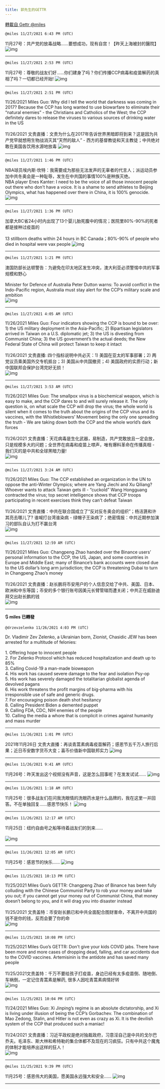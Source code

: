 ```yaml
---
title: 郭先生的GETTR
---
```

[轉載自 Gettr @miles](https://gettr.com/user/miles)

`@miles 11/27/2021 6:43 PM (UTC)`

11月27号：共产党的放毒战略……要想成功，现有自宫！【昨天上海被封的醫院】
![img](https://media.gettr.com/group7/getter/2021/11/27/18/43/ba031565-e81f-bc77-1ce1-21d053404b62/259f20e3a1ab23b217b9fd94a19be037.jpg)

---

`@miles 11/27/2021 2:53 PM (UTC)`

11月27号：尊敬的战友们好……你们建身了吗？你们传播CCP病毒和疫苗解药的真相了吗？一切都已经开始!
![img](https://media.gettr.com/group20/getter/2021/11/27/14/53/a10c7982-7aee-42c3-f087-fc4e419fdd17/out.jpg)

---

`@miles 11/27/2021 2:51 PM (UTC)`

11/26/2021 Miles Guo: Why did I tell the world that darkness was coming in 2017? Because the CCP has long wanted to use biowarfare to eliminate their “natural enemies” - the Christians and Catholics of the West; the CCP definitely dares to release the viruses to various sources of drinking water in the US<br/><br/>11/26/2021 文贵直播：文贵为什么在2017年告诉世界黑暗即将到来？这是因为共产党早就想用生物战消灭其“天然的敌人” - 西方的基督教徒和天主教徒；中共绝对敢在美国各饮用水源地放毒
![img](https://media.gettr.com/group45/getter/2021/11/27/14/51/6a29e78c-50f0-2faf-0a09-508a60a44c00/out.jpg)

---

`@miles 11/27/2021 1:46 PM (UTC)`

NBA球员埃内斯·坎特：我需要成为那些无法发声的无辜者的代言人；派运动员参加中共冬奥会是一种耻辱，发生在中共国的事情100%是种族灭绝。<br/>NBA player Enes Kanter: I need to be the voice of all those innocent people out there who don't have a voice. It is a shame to send athletes to Beijing Olympics, what has happened over there in China, it is 100% genocide.
![img](https://media.gettr.com/group13/getter/2021/11/27/13/46/0adcd99e-6b10-536d-8abc-a64dc3e3015c/out.jpg)

---

`@miles 11/27/2021 1:36 PM (UTC)`

加拿大BC省24小时内出现了13个婴儿胎死腹中的情况；医院里80%-90%的死者都是接种过疫苗的<br/><br/>13 stillborn deaths within 24 hours in BC Canada；80%-90% of people who died in hospital were vax people 
![img](https://media.gettr.com/group2/getter/2021/11/27/13/36/f783c939-4fff-dfda-a941-1b39a4d0c2aa/out.jpg)

---

`@miles 11/27/2021 1:21 PM (UTC)`

澳国防部长达顿警告：为避免在印太地区发生冲突，澳大利亚必须警惕中共的军事规模和野心<br/><br/>Minister for Defence of Australia Peter Dutton warns: To avoid conflict in the Indo-Pacific region, Australia must stay alert for the CCP’s military scale and ambition<br/>
![img](https://media.gettr.com/group18/getter/2021/11/27/13/21/7c8e423f-4094-bf3a-74bc-f622feef9446/out.jpg)

---

`@miles 11/27/2021 4:05 AM (UTC)`

11/26/2021 Miles Guo: Four indicators showing the CCP is bound to be over: 1) the US military deployment in the Asia-Pacific; 2) Bipartisan legislators arrived in Taiwan on a U.S. diplomatic jet; 3) the US is divesting from Communist China; 3) the US government’s the actual deeds; the New Federal State of China will protect Taiwan to keep it intact<br/><br/>11/26/2021 文贵直播: 四个指标说明中共必灭：1) 美国在亚太的军事部署；2) 两党议员乘美国外交专机抵台；3) 美国从中共国撤资；4) 美国政府的实质行动；新中国联邦会保护台湾完好无损！<br/>
![img](https://media.gettr.com/group12/getter/2021/11/27/04/05/d3e0cd2a-c0e6-3bbf-a6ed-8600a015de0c/out.jpg)

---

`@miles 11/27/2021 3:53 AM (UTC)`

11/26/2021 Miles Guo: The smallpox virus is a biochemical weapon, which is easy to make, and the CCP dares to and will surely release it. The only question is, on what scale the CCP will drop the virus; the whole world is silent when it comes to the truth about the origins of the CCP virus and its vaccines, with the Whistleblowers’ Movement being the only one spreading the truth - We are taking down both the CCP and the whole world’s dark forces<br/><br/>11/26/2021 文贵直播：天花病毒是生化武器，易制造，共产党敢放且一定会放，只是规模多大的问题；全世界在病毒和疫苗上噤声，唯有爆料革命在传播真相 - 我们灭的是中共和全球黑暗力量!<br/>
![img](https://media.gettr.com/group24/getter/2021/11/27/03/53/ac2fbe49-45cd-174f-f124-9c4d46bebb4a/out.jpg)

---

`@miles 11/27/2021 3:24 AM (UTC)`

11/26/2021 Miles Guo: The CCP established an organization in the UN to oppose the anti-Winter Olympics; where are Yang Jiechi and Xu Qiliang? Whoever wants to attack Taiwan gets ill - “cuckold” Wang Hongguang contracted the virus; top secret intelligence shows that CCP troops participating in recent exercises think they can't defeat Taiwan<br/><br/>11/26/2021 文贵直播：中共在联合国成立了“反对反冬奥会的组织”；杨洁篪和许其亮去哪儿了? 谁喊打台湾谁染病 - 绿帽子王染病了；绝密情报：中共近期参加演习的部队自认为打不赢台湾<br/>
![img](https://media.gettr.com/group17/getter/2021/11/27/03/24/f4f417e4-2653-9f09-f8b6-38239efcfd12/out.jpg)

---

`@miles 11/27/2021 12:59 AM (UTC)`

11/26/2021 Miles Guo: Changpeng Zhao handed over the Binance users’ personal information to the CCP, the US, Japan, and some countries in Europe and Middle East; many of Binance’s bank accounts were closed due to the US dollar’s long arm jurisdiction; the CCP is threatening Dubai to turn in Changpeng Zhao’s money<br/><br/>11/26/2021 文贵直播：赵长鹏将币安用户的个人信息交给了中共、美国、日本、欧洲和中东等国；币安的多个银行账号因美元长臂管辖而遭关闭；中共正在威胁迪拜交出赵长鹏的钱<br/>
![img](https://media.gettr.com/group17/getter/2021/11/27/00/59/b9a8342b-64da-0217-f218-5449dec3eee4/out.jpg)

---

**:arrows_clockwise: miles 已轉發**

`@drzevzelenko 11/26/2021 4:03 PM (UTC)`

Dr. Vladimir Zev Zelenko, a Ukrainian born, Zionist, Chasidic JEW has been arrested for a multitude of felonies:<br/><br/>1. Offering hope to innocent people<br/>2. For Zelenko Protocol which has reduced hospitalization and death up to 85%<br/>3. Calling Covid-19 a man-made bioweapon<br/>4.  His work has caused severe damage to the fear and isolation Psy-op<br/>5. His work has severely damaged the totalitarian globalist agenda of devolved pagans<br/>6. His work threatens the profit margins of big-pharma with his irresponsible use of safe and generic drugs. <br/>7. For encouraging poison death shot hesitancy <br/>8.  Calling President Biden a demented puppet<br/>9.  Calling FDA, CDC, NIH enemies of the people <br/>10. Calling the media a whore that is complicit in crimes against humanity and mass murder

---

`@miles 11/26/2021 1:01 PM (UTC)`

2021年11月26日 文贵大直播：再谈青蒿素病毒疫苗解药；感恩节五千万人旅行后果；近日币安数字货币大变；喜币价值新中国联邦实力
![img](https://media.gettr.com/group17/origin/2021/11/26/12/e6b78c20-a84f-f427-d981-98565dd555c4/6383d6c383a688bc0ce747d8282e44b3.jpeg)

---

`@miles 11/26/2021 9:41 AM (UTC)`

11月26号：昨天发出这个视频没有声音，这是怎么回事呢？在发发试试……
![img](https://media.gettr.com/group38/getter/2021/11/26/09/41/ec26eb42-3ec7-0a33-5c59-594e2a30ff83/out.jpg)

---

`@miles 11/26/2021 1:18 AM (UTC)`

11月25号：很多战友们在问我洗眼情的洗眼药水是什么品牌的，我在这里一并回答。不在单独回复……感恩节快乐！
![img](https://media.gettr.com/group27/getter/2021/11/26/01/18/8dffb59d-8aa9-d29f-fbdf-3359531a1667/9ee812a7c38db446df1c19e55da2a34d.jpg)

---

`@miles 11/26/2021 12:17 AM (UTC)`

11月25日：纽约自由号之船等待着战友们的到来…… <br/><br/>
![img](https://media.gettr.com/group21/getter/2021/11/26/00/17/3292729e-4688-20c9-4065-de272bca4f65/4ffcada956cd4859dc6fbb3afab232a3.jpg)

---

`@miles 11/26/2021 12:05 AM (UTC)`

11月25号：感恩节的快乐……
![img](https://media.gettr.com/group33/getter/2021/11/26/00/05/e1e6b743-2424-5028-81e0-2cac35f4d4da/out.jpg)

---

`@miles 11/25/2021 10:13 PM (UTC)`

11/25/2021 Miles Guo’s GETTR: Changpeng Zhao of Binance has been fully colluding with the Chinese Communist Party to rob your money and take you out; if you cannot get your money out of Communist China, that money doesn’t belong to you, and it will drag you into disaster instead<br/><br/>11/25/2021 文贵盖特：币安赵长鹏已和中共全面配合图财害命，不离开中共国的钱不是你的钱，反而会要了你的命<br/>
![img](https://media.gettr.com/group38/getter/2021/11/25/22/31a7a623-39f0-deb9-1991-5e6433131a40/out.jpg)

---

`@miles 11/25/2021 10:08 PM (UTC)`

11/25/2021 Miles Guo’s GETTR: Don't give your kids COVID jabs. There have been more and more cases of dropping dead, falling, and car accidents due to the COVID vaccines. Artemisinin is the antidote and has saved many people<br/><br/>11/25/2021文贵盖特：千万不要给孩子打疫苗，身边已经有太多疫苗倒、随地倒、车祸倒，一定记住青蒿素是解药, 很多人因吃青蒿素病情好转<br/>
![img](https://media.gettr.com/group44/getter/2021/11/25/22/08/d66cb802-d320-6b93-f53a-d0bc880d4dce/out.jpg)

---

`@miles 11/25/2021 10:04 PM (UTC)`

11/24/2021 Miles Guo: Xi Jinping’s regime is an absolute dictatorship, and Xi is living under illusion of being the CCP’s Gorbachev. The combination of Mao Zedong, Stalin, and Hitler is not even as crazy as Xi. It is the devilish system of the CCP that produced such a maniac!<br/><br/>11/24/2021 文贵直播：习近平政权是绝对独裁政府，习意淫自己是中共的戈尔巴乔夫。毛泽东、斯大林和希特勒的集合体都不及现在的习疯狂。只有中共这个魔鬼的体制才能培养出这样的狂人！<br/>
![img](https://media.gettr.com/group39/getter/2021/11/25/22/04/947072fd-3c51-930c-d679-1bbfc327ed08/out.jpg)

---

`@miles 11/25/2021 9:39 PM (UTC)`

11月25号：感恩伟大的美国，愿美国永远强大和安全……
![img](https://media.gettr.com/group24/getter/2021/11/25/21/38/92224470-bc84-feb2-1682-93231baaa608/23db39423c24805e7cd20d90c057f453.jpg)

---

